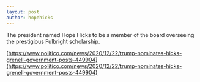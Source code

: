 ```yaml
---
layout: post
author: hopehicks
---
```


The president named Hope Hicks to be a member of the board overseeing the prestigious Fulbright scholarship.

[https://www.politico.com/news/2020/12/22/trump-nominates-hicks-grenell-government-posts-449904](https://www.politico.com/news/2020/12/22/trump-nominates-hicks-grenell-government-posts-449904)
